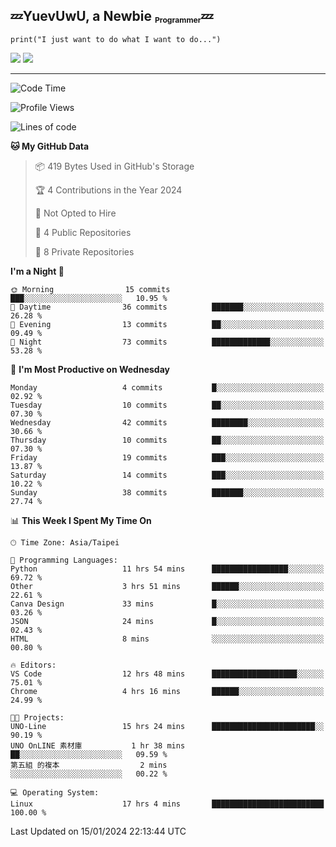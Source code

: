 ## :zzz:YuevUwU, a Newbie <sub><sup><sub>Programmer</sub></sup></sub>:zzz:
```python3
print("I just want to do what I want to do...")
```
<picture>
  <source
    srcset="https://github-readme-stats.vercel.app/api?username=YuevUwU&show_icons=true&theme=midnight-purple&hide_border=true&border_radius=10&show=reviews"
    media="(prefers-color-scheme: dark)"
  />
  <source
    srcset="https://github-readme-stats.vercel.app/api?username=YuevUwU&show_icons=true&theme=buefy&hide_border=true&border_radius=10&show=reviews"
    media="(prefers-color-scheme: light), (prefers-color-scheme: no-preference)"
  />
  <img src="https://github-readme-stats.vercel.app/api?username=YuevUwU&show_icons=true&theme=midnight-purple&hide_border=true&border_radius=10&show=reviews" />
</picture>

<picture>
  <source
    srcset="https://github-readme-stats.vercel.app/api/top-langs/?username=YuevUwU&layout=donut&theme=midnight-purple&hide_border=true&border_radius=10&"
    media="(prefers-color-scheme: dark)"
  />
  <source
    srcset="https://github-readme-stats.vercel.app/api/top-langs/?username=YuevUwU&layout=donut&theme=buefy&hide_border=true&border_radius=10"
    media="(prefers-color-scheme: light), (prefers-color-scheme: no-preference)"
  />
  <img src="https://github-readme-stats.vercel.app/api/top-langs/?username=YuevUwU&layout=donut&theme=midnight-purple&hide_border=true&border_radius=10" />
</picture>

---

<!--START_SECTION:waka-->
![Code Time](http://img.shields.io/badge/Code%20Time-52%20hrs%2048%20mins-blue)

![Profile Views](http://img.shields.io/badge/Profile%20Views-4-blue)

![Lines of code](https://img.shields.io/badge/From%20Hello%20World%20I%27ve%20Written-18.0%20thousand%20lines%20of%20code-blue)

**🐱 My GitHub Data** 

> 📦 419 Bytes Used in GitHub's Storage 
 > 
> 🏆 4 Contributions in the Year 2024
 > 
> 🚫 Not Opted to Hire
 > 
> 📜 4 Public Repositories 
 > 
> 🔑 8 Private Repositories 
 > 
**I'm a Night 🦉** 

```text
🌞 Morning                15 commits          ███░░░░░░░░░░░░░░░░░░░░░░   10.95 % 
🌆 Daytime                36 commits          ███████░░░░░░░░░░░░░░░░░░   26.28 % 
🌃 Evening                13 commits          ██░░░░░░░░░░░░░░░░░░░░░░░   09.49 % 
🌙 Night                  73 commits          █████████████░░░░░░░░░░░░   53.28 % 
```
📅 **I'm Most Productive on Wednesday** 

```text
Monday                   4 commits           █░░░░░░░░░░░░░░░░░░░░░░░░   02.92 % 
Tuesday                  10 commits          ██░░░░░░░░░░░░░░░░░░░░░░░   07.30 % 
Wednesday                42 commits          ████████░░░░░░░░░░░░░░░░░   30.66 % 
Thursday                 10 commits          ██░░░░░░░░░░░░░░░░░░░░░░░   07.30 % 
Friday                   19 commits          ███░░░░░░░░░░░░░░░░░░░░░░   13.87 % 
Saturday                 14 commits          ███░░░░░░░░░░░░░░░░░░░░░░   10.22 % 
Sunday                   38 commits          ███████░░░░░░░░░░░░░░░░░░   27.74 % 
```


📊 **This Week I Spent My Time On** 

```text
🕑︎ Time Zone: Asia/Taipei

💬 Programming Languages: 
Python                   11 hrs 54 mins      █████████████████░░░░░░░░   69.72 % 
Other                    3 hrs 51 mins       ██████░░░░░░░░░░░░░░░░░░░   22.61 % 
Canva Design             33 mins             █░░░░░░░░░░░░░░░░░░░░░░░░   03.26 % 
JSON                     24 mins             █░░░░░░░░░░░░░░░░░░░░░░░░   02.43 % 
HTML                     8 mins              ░░░░░░░░░░░░░░░░░░░░░░░░░   00.80 % 

🔥 Editors: 
VS Code                  12 hrs 48 mins      ███████████████████░░░░░░   75.01 % 
Chrome                   4 hrs 16 mins       ██████░░░░░░░░░░░░░░░░░░░   24.99 % 

🐱‍💻 Projects: 
UNO-Line                 15 hrs 24 mins      ███████████████████████░░   90.19 % 
UNO OnLINE 素材庫           1 hr 38 mins        ██░░░░░░░░░░░░░░░░░░░░░░░   09.59 % 
第五組 的複本                  2 mins              ░░░░░░░░░░░░░░░░░░░░░░░░░   00.22 % 

💻 Operating System: 
Linux                    17 hrs 4 mins       █████████████████████████   100.00 % 
```


 Last Updated on 15/01/2024 22:13:44 UTC
<!--END_SECTION:waka-->

